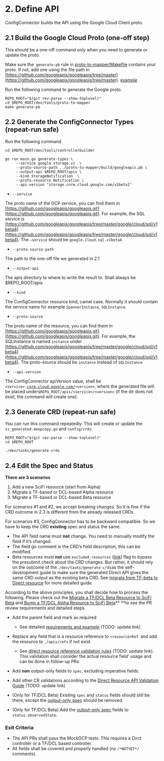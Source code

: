 # 2. Define API

ConfigConnector builds the API using the Google Cloud Client proto.   

## 2.1 Build the Google Cloud Proto (one-off step)

This should be a one-off command only when you need to generate or update the proto.

Make sure the` generate-pb` rule in [proto-to-mapper/Makefile](https://github.com/GoogleCloudPlatform/k8s-config-connector/blob/master/dev/tools/proto-to-mapper/Makefile#L2) contains your proto. If not, add one using the file path in [https://github.com/googleapis/googleapis/tree/master](https://github.com/googleapis/googleapis/tree/master). [example](https://github.com/GoogleCloudPlatform/k8s-config-connector/blob/6ce31faf38dfaf6f44dd964802f43f9228d5a869/dev/tools/proto-to-mapper/Makefile#L16)

Run the following command to generate the Google proto.


```
REPO_ROOT="$(git rev-parse --show-toplevel)"
cd $REPO_ROOT/dev/tools/proto-to-mapper
make generate-pb
```

## 2.2 Generate the ConfigConnector Types (repeat-run safe) 

Run the following command

```
cd $REPO_ROOT/dev/tools/controllerbuilder

go run main.go generate-types \
     --service google.storage.v1  \
     --proto-source-path ../proto-to-mapper/build/googleapis.pb \
     --output-api $REPO_ROOT/apis \
     --kind StorageNotification  \ 
     --proto-resource Notification \
     --api-version "storage.cnrm.cloud.google.com/v1beta1"
```

* `--service`

The proto name of the GCP service, you can find them in [https://github.com/googleapis/googleapis.git](https://github.com/googleapis/googleapis.git). For example, the SQL service is [https://github.com/googleapis/googleapis/tree/master/google/cloud/sql/v1beta4](https://github.com/googleapis/googleapis/tree/master/google/cloud/sql/v1beta4). The `–service` should be `google.cloud.sql.v1beta4`


* `--proto-source-path`

The path to the one-off file we generated in 2.1

* `--output-api`

The apis directory to where to write the result to. Shall always be   $REPO_ROOT/apis

* `--kind`

The ConfigConnector resource kind, camel case. Normally it should contain the service name for example `SpannerInstance`, `SQLInstance`.

* `--proto-source`

The proto name of the resource, you can find them in [https://github.com/googleapis/googleapis.git](https://github.com/googleapis/googleapis.git). For example, the SQLInstance is named `instance` under [https://github.com/googleapis/googleapis/tree/master/google/cloud/sql/v1beta4](https://github.com/googleapis/googleapis/tree/master/google/cloud/sql/v1beta4). The proto-source should be `instance` instead of `SQLInstance`

* `--api-version`

The ConfigConnector apiVersion value, shall be <code>&lt;service>.[cnrm.cloud.google.com/](http://cnrm.cloud.google.com/)&lt;version></code>, where the generated file will be placed under<code>$REPO_ROOT/apis/&lt;service>/&lt;version></code> (if the dir does not exist, the command will create one).  


## 2.3 Generate CRD (repeat-run safe)

You can run this command repeatedly. This will create or update the `zz_generated.deepcopy.go` and `config/crds` 


```
REPO_ROOT="$(git rev-parse --show-toplevel)"
cd $REPO_ROOT

./dev/tasks/generate-crds
```

## 2.4 Edit the Spec and Status

**There are 3 scenarios**

1. Add a new SciFi resource (start from Alpha)
2. Migrate a TF-based or DCL-based Alpha resource 
3. Migrate a TF-based or DCL-based Beta resource

For scenarios #1 and #2, we accept breaking changes. So it is fine if the CRD outcome in 2.3 is different from the already released CRDs.

For scenarios #3, ConfigConnector has to be backward compatible. So we have to keep the CRD **existing** spec and status the same.

* The API field name must **not** change. You need to manually modify the field if it’s changed. 
* The field go comment is the CRD’s field description, this can be modified.
* Beta resources must **not** use  `excluded_resources` ([link](https://github.com/GoogleCloudPlatform/k8s-config-connector/blob/eca4722eac14047ed5e0879cdd89f313bdbc9d44/dev/tasks/generate-crds#L58)) flag to bypass the presubmit check about the CRD changes. But rather, it should rely on the outcome of the` ./dev/tasks/generate-crds `as the self-development guide to make sure the generated Direct API gives the same CRD output as the existing beta CRD. See [migrate from TF-beta to Direct resource](https://docs.google.com/document/d/1Az2yOr9dGHrj-IGvYEhGxjpajGmcd65mQ4OjsAQSXyE/edit?resourcekey=0-Mf91G-_QDqq6XEVzf_CnQQ&tab=t.0#heading=h.8mqswg27ngyc) for more detailed guide.

According to the above principles, you shall decide how to process the following. Please check out the [Migrate a TF/DCL Beta Resource to SciFi Beta](https://docs.google.com/document/d/1Az2yOr9dGHrj-IGvYEhGxjpajGmcd65mQ4OjsAQSXyE/edit?resourcekey=0-Mf91G-_QDqq6XEVzf_CnQQ&tab=t.0#heading=h.8mqswg27ngyc) and [Bump a TF/DCL Alpha Resource to SciFi Beta](https://docs.google.com/document/d/1Az2yOr9dGHrj-IGvYEhGxjpajGmcd65mQ4OjsAQSXyE/edit?resourcekey=0-Mf91G-_QDqq6XEVzf_CnQQ&tab=t.0#heading=h.t9v0v643cc5f)** **to see the PR review requirements and detailed steps.


* Add the parent field and mark as required

    * See detailed [requirements and example](https://github.com/yuwenma/k8s-config-connector/blob/CR-validation/docs/develop-resources/api-validations.md#rule-3-parent)  (TODO: update link)

* Replace any field that is a resource reference to `<resource>Ref `and add the resource to `./apis/refs` if not exist.` `

    * See [direct resource reference validation rules](https://github.com/yuwenma/k8s-config-connector/blob/resource-ref/docs/develop-resources/resource-reference.md)  (TODO: update link). This validation shall consider the actual resource field’ usage and can be done in follow-up PRs 

* Add **non** output-only fields to `spec`, excluding imperative fields.

* Add other CR validations according to the [Direct Resource API Validation Guide](https://github.com/yuwenma/k8s-config-connector/blob/CR-validation/docs/develop-resources/api-validations.md) (TODO: update link)

* (Only for TF/DCL Beta) Existing `spec` and `status` fields should still be there, except the [output-only spec](https://paste.googleplex.com/4694303066030080) should be removed. 


* (Only for TF/DCL Beta) Add the [output-only spec](https://paste.googleplex.com/4694303066030080) fields to `status.observedState`.

### Exit Criteria

* The API PRs shall pass the MockGCP tests. This requires a Dirct controller or a TF/DCL based controller.   
* All fields shall be covered and properly handled (no `/*NOTYET*/` comments). 
